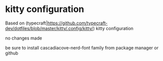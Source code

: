 # kitty configuration

Based on (typecraft|https://github.com/typecraft-dev/dotfiles/blob/master/kitty/.config/kitty/) kitty configuration

no changes made

be sure to install cascadiacove-nerd-font family from package manager or github

